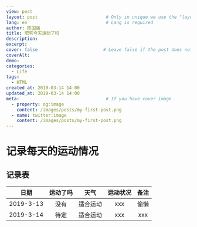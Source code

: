 ```yaml
---
view: post
layout: post                          # Only in unique we use the "layout: post"
lang: en                              # Lang is required
author: 陈国强
title: 肥宅今天运动了吗
description:
excerpt:
cover: false                         # Leave false if the post does not have cover image, if there is set to true
coverAlt:
demo:
categories:
  - Life
tags: 
  - HTML
created_at: 2019-03-14 14:00
updated_at: 2019-03-14 14:00
meta:                                 # If you have cover image
  - property: og:image
    content: /images/posts/my-first-post.png
  - name: twitter:image
    content: /images/posts/my-first-post.png
---
```



# 记录每天的运动情况

## 记录表

|日期|运动了吗|天气|运动状况|备注|
|:----:|:-----:|:----:|:----:|:----:|
|2019-3-13 |没有|适合运动|xxx|偷懒|
|2019-3-14 |待定|适合运动|xxx|xxx|